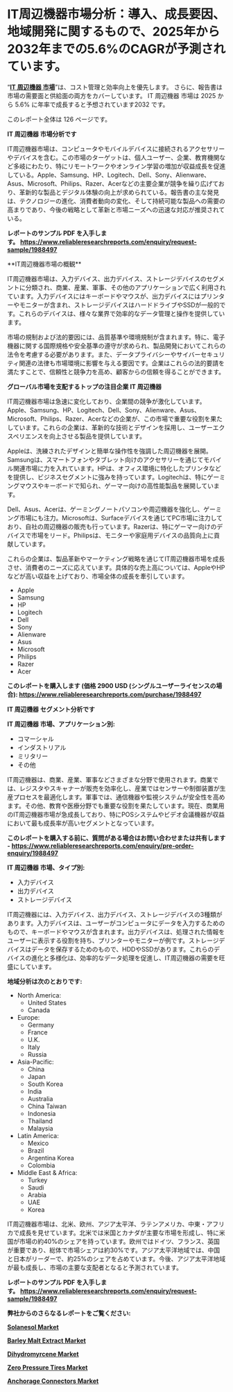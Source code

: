 <p><h1>IT周辺機器市場分析：導入、成長要因、地域開発に関するもので、2025年から2032年までの5.6%のCAGRが予測されています。</h1></p><p>&ldquo;<strong><a href="https://www.reliableresearchreports.com/it-peripherals-r1988497?utm_campaign=107&utm_medium=9&utm_source=Github&utm_content=ia&utm_term=01042025&utm_id=it-peripherals">IT 周辺機器 市場</a></strong>&rdquo;は、コスト管理と効率向上を優先します。 さらに、報告書は市場の需要面と供給面の両方をカバーしています。 IT 周辺機器 市場は 2025 から 5.6% に年率で成長すると予想されています2032 です。</p>
<p>このレポート全体は 126 ページです。</p>
<p><strong>IT 周辺機器 市場分析です</strong></p>
<p><p>IT周辺機器市場は、コンピュータやモバイルデバイスに接続されるアクセサリーやデバイスを含む。この市場のターゲットは、個人ユーザー、企業、教育機関など多岐にわたり、特にリモートワークやオンライン学習の増加が収益成長を促進している。Apple、Samsung、HP、Logitech、Dell、Sony、Alienware、Asus、Microsoft、Philips、Razer、Acerなどの主要企業が競争を繰り広げており、革新的な製品とデジタル体験の向上が求められている。報告書の主な発見は、テクノロジーの進化、消費者動向の変化、そして持続可能な製品への需要の高まりであり、今後の戦略として革新と市場ニーズへの迅速な対応が推奨されている。</p></p>
<p><strong>レポートのサンプル PDF を入手します。&nbsp;<a href="https://www.reliableresearchreports.com/enquiry/request-sample/1988497?utm_campaign=107&utm_medium=9&utm_source=Github&utm_content=ia&utm_term=01042025&utm_id=it-peripherals">https://www.reliableresearchreports.com/enquiry/request-sample/1988497</a></strong></p>
<p><p>**IT周辺機器市場の概観**</p><p>IT周辺機器市場は、入力デバイス、出力デバイス、ストレージデバイスのセグメントに分類され、商業、産業、軍事、その他のアプリケーションで広く利用されています。入力デバイスにはキーボードやマウスが、出力デバイスにはプリンターやモニターが含まれ、ストレージデバイスはハードドライブやSSDが一般的です。これらのデバイスは、様々な業界で効率的なデータ管理と操作を提供しています。</p><p>市場の規制および法的要因には、品質基準や環境規制が含まれます。特に、電子機器に関する国際規格や安全基準の遵守が求められ、製品開発においてこれらの法令を考慮する必要があります。また、データプライバシーやサイバーセキュリティ関連の法律も市場環境に影響を与える要因です。企業はこれらの法的要請を満たすことで、信頼性と競争力を高め、顧客からの信頼を得ることができます。</p></p>
<p><strong>グローバル市場を支配するトップの注目企業 IT 周辺機器</strong></p>
<p><p>IT周辺機器市場は急速に変化しており、企業間の競争が激化しています。Apple、Samsung、HP、Logitech、Dell、Sony、Alienware、Asus、Microsoft、Philips、Razer、Acerなどの企業が、この市場で重要な役割を果たしています。これらの企業は、革新的な技術とデザインを採用し、ユーザーエクスペリエンスを向上させる製品を提供しています。</p><p>Appleは、洗練されたデザインと簡単な操作性を強調した周辺機器を展開。Samsungは、スマートフォンやタブレット向けのアクセサリーを通じてモバイル関連市場に力を入れています。HPは、オフィス環境に特化したプリンタなどを提供し、ビジネスセグメントに強みを持っています。Logitechは、特にゲーミングマウスやキーボードで知られ、ゲーマー向けの高性能製品を展開しています。</p><p>Dell、Asus、Acerは、ゲーミングノートパソコンや周辺機器を強化し、ゲーミング市場にも注力。Microsoftは、Surfaceデバイスを通じてPC市場に注力しており、自社の周辺機器の販売も行っています。Razerは、特にゲーマー向けのデバイスで市場をリード。Philipsは、モニターや家庭用デバイスの品質向上に貢献しています。</p><p>これらの企業は、製品革新やマーケティング戦略を通じてIT周辺機器市場を成長させ、消費者のニーズに応えています。具体的な売上高については、AppleやHPなどが高い収益を上げており、市場全体の成長を牽引しています。</p></p>
<p><ul><li>Apple</li><li>Samsung</li><li>HP</li><li>Logitech</li><li>Dell</li><li>Sony</li><li>Alienware</li><li>Asus</li><li>Microsoft</li><li>Philips</li><li>Razer</li><li>Acer</li></ul></p>
<p><strong>このレポートを購入します (価格 2900 USD (シングルユーザーライセンスの場合):&nbsp;<a href="https://www.reliableresearchreports.com/purchase/1988497?utm_campaign=107&utm_medium=9&utm_source=Github&utm_content=ia&utm_term=01042025&utm_id=it-peripherals">https://www.reliableresearchreports.com/purchase/1988497</a></strong></p>
<p><strong>IT 周辺機器 セグメント分析です</strong></p>
<p><strong>IT 周辺機器 市場、アプリケーション別:</strong></p>
<p><ul><li>コマーシャル</li><li>インダストリアル</li><li>ミリタリー</li><li>その他</li></ul></p>
<p><p>IT周辺機器は、商業、産業、軍事などさまざまな分野で使用されます。商業では、レジスタやスキャナーが販売を効率化し、産業ではセンサーや制御装置が生産プロセスを最適化します。軍事では、通信機器や監視システムが安全性を高めます。その他、教育や医療分野でも重要な役割を果たしています。現在、商業用のIT周辺機器市場が急成長しており、特にPOSシステムやビデオ会議機器が収益において最も成長率が高いセグメントとなっています。</p></p>
<p><strong>このレポートを購入する前に、質問がある場合はお問い合わせまたは共有します - <a href="https://www.reliableresearchreports.com/enquiry/pre-order-enquiry/1988497?utm_campaign=107&utm_medium=9&utm_source=Github&utm_content=ia&utm_term=01042025&utm_id=it-peripherals">https://www.reliableresearchreports.com/enquiry/pre-order-enquiry/1988497</a></strong></p>
<p><strong>IT 周辺機器 市場、タイプ別:</strong></p>
<p><ul><li>入力デバイス</li><li>出力デバイス</li><li>ストレージデバイス</li></ul></p>
<p><p>IT周辺機器には、入力デバイス、出力デバイス、ストレージデバイスの3種類があります。入力デバイスは、ユーザーがコンピュータにデータを入力するためのもので、キーボードやマウスが含まれます。出力デバイスは、処理された情報をユーザーに表示する役割を持ち、プリンターやモニターが例です。ストレージデバイスはデータを保存するためのもので、HDDやSSDがあります。これらのデバイスの進化と多様化は、効率的なデータ処理を促進し、IT周辺機器の需要を旺盛にしています。</p></p>
<p><strong>地域分析は次のとおりです:</strong></p>
<p><ul>
    <li>
        North America:
        <ul>
            <li>United States</li>
            <li>Canada</li>
        </ul>
    </li>
    <li>
        Europe:
        <ul>
            <li>Germany</li>
            <li>France</li>
            <li>U.K.</li>
            <li>Italy</li>
            <li>Russia</li>
        </ul>
    </li>
    <li>
        Asia-Pacific:
        <ul>
            <li>China</li>
            <li>Japan</li>
            <li>South Korea</li>
            <li>India</li>
            <li>Australia</li>
            <li>China Taiwan</li>
            <li>Indonesia</li>
            <li>Thailand</li>
            <li>Malaysia</li>
        </ul>
    </li>
    <li>
        Latin America:
        <ul>
            <li>Mexico</li>
            <li>Brazil</li>
            <li>Argentina Korea</li>
            <li>Colombia</li>
        </ul>
    </li>
    <li>
        Middle East & Africa:
        <ul>
            <li>Turkey</li>
            <li>Saudi</li>
            <li>Arabia</li>
            <li>UAE</li>
            <li>Korea</li>
        </ul>
    </li>
    </ul></p>
<p><p>IT周辺機器市場は、北米、欧州、アジア太平洋、ラテンアメリカ、中東・アフリカで成長を見せています。北米では米国とカナダが主要な市場を形成し、特に米国が市場の約40%のシェアを持っています。欧州ではドイツ、フランス、英国が重要であり、総体で市場シェアは約30%です。アジア太平洋地域では、中国と日本がリーダーで、約25%のシェアを占めています。今後、アジア太平洋地域が最も成長し、市場の主要な支配者となると予測されています。</p></p>
<p><strong>レポートのサンプル PDF を入手します。&nbsp;<a href="https://www.reliableresearchreports.com/enquiry/request-sample/1988497?utm_campaign=107&utm_medium=9&utm_source=Github&utm_content=ia&utm_term=01042025&utm_id=it-peripherals">https://www.reliableresearchreports.com/enquiry/request-sample/1988497</a></strong></p>
<p><strong></strong></p>
<p><strong></strong></p>
<p><strong></strong></p>
<p><strong></strong></p>
<p><strong>弊社からのさらなるレポートをご覧ください:</strong></p>
<p><strong><p><a href="https://github.com/decockogbaro25/Market-Research-Report-List-1/blob/main/solanesol-market.md?utm_campaign=107&utm_medium=9&utm_source=Github&utm_content=ia&utm_term=01042025&utm_id=it-peripherals">Solanesol Market</a></p><p><a href="https://github.com/ghaligopezf5/Market-Research-Report-List-1/blob/main/barley-malt-extract-market.md?utm_campaign=107&utm_medium=9&utm_source=Github&utm_content=ia&utm_term=01042025&utm_id=it-peripherals">Barley Malt Extract Market</a></p><p><a href="https://github.com/panciujoslin3/Market-Research-Report-List-1/blob/main/dihydromyrcene-market.md?utm_campaign=107&utm_medium=9&utm_source=Github&utm_content=ia&utm_term=01042025&utm_id=it-peripherals">Dihydromyrcene Market</a></p><p><a href="https://github.com/drielvinki/Market-Research-Report-List-1/blob/main/zero-pressure-tires-market.md?utm_campaign=107&utm_medium=9&utm_source=Github&utm_content=ia&utm_term=01042025&utm_id=it-peripherals">Zero Pressure Tires Market</a></p><p><a href="https://github.com/pilukypalis/Market-Research-Report-List-1/blob/main/anchorage-connectors-market.md?utm_campaign=107&utm_medium=9&utm_source=Github&utm_content=ia&utm_term=01042025&utm_id=it-peripherals">Anchorage Connectors Market</a></p></strong></p>